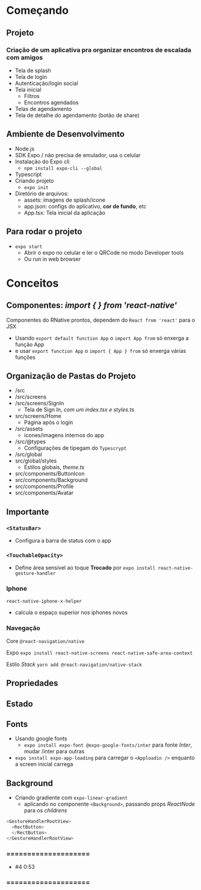 # Começando

## Projeto

### Criação de um aplicativa pra organizar encontros de escalada com amigos
- Tela de splash
- Tela de login
- Autenticação/login social
- Tela inicial
  - Filtros
  - Encontros agendados
- Telas de agendamento
- Tela de detalhe do agendamento (botão de share)

## Ambiente de Desenvolvimento
- Node.js
- SDK Expo / não precisa de emulador, usa o celular
- Instalação do Expo cli
  - ```npm install expo-cli --global```
- Typescript
- Criando projeto
  - ```expo init```
- Diretório de arquivos:
  - assets: imagens de splash/icone
  - app.json: configs do aplicativo, **cor de fundo**, etc
  - App.tsx: Tela inicial da aplicação

## Para rodar o projeto
- ```expo start```
  - Abrir o expo no celular e ler o QRCode no modo Developer tools
  - Ou run in web browser

# Conceitos

## Componentes: *import { } from 'react-native'*
Componentes do RNative prontos, dependem do ```React from 'react'``` para o JSX
- Usando ```export default function App``` o ```import App from``` só enxerga a função App
- e usar ```export function App``` o ```import { App } from``` só enxerga várias funções

## Organização de Pastas do Projeto
- /src
- /src/screens
- /src/screens/SignIn
  - Tela de Sign In, *com um index.tsx e styles.ts*
- src/screens/Home
  - Página após o login
- /src/assets
  - icones/imagens internos do app
- /src/@types
  - Configurações de tipegam do ```Typescrypt```
- /src/global
- src/global/styles
  - Estilos globais, *theme.ts*
- src/components/ButtonIcon
- src/components/Background
- src/components/Profile
- src/components/Avatar

## Importante

### ```<StatusBar>```
- Configura a barra de status com o app

### ```<TouchableOpacity>```
- Define área sensível ao toque
**Trocado** por ```expo install react-native-gesture-handler```

### Iphone
```react-native-iphone-x-helper```
- calcula o espaço superior nos iphones novos

### Navegação
Core ```@react-navigation/native```

Expo ```expo install react-native-screens react-native-safe-area-context```

Estilo *Stack*
```yarn add @react-navigation/native-stack```

## Propriedades

## Estado

## Fonts
- Usando google fonts
  - ```expo install expo-font @expo-google-fonts/inter``` para fonte *Inter*, mudar /inter para outras
- ```expo install expo-app-loading``` para carregar o ```<Apploadin />``` enquanto a screen inicial carrega

## Background
- Criando gradiente com ```expo-linear-gradient```
  - aplicando no componente ```<Background>```, passando props *ReactNode* para os *childrens*

``` js
<GestureHandlerRootView>
  <RectButton>
  </RectButton>
</GestureHandlerRootView>
```


### ====================
- #4 0:53
### ====================